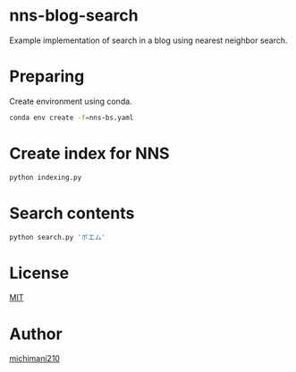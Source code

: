 nns-blog-search
===

Example implementation of search in a blog using nearest neighbor search.

# Preparing

Create environment using conda.

```bash
conda env create -f=nns-bs.yaml
```

# Create index for NNS

```bash
python indexing.py
```

# Search contents

```bash
python search.py 'ポエム'
```

# License

[MIT](https://github.com/michimani/nns-blog-search/blob/main/LICENSE)

# Author

[michimani210](https://twitter.com/michimani210)